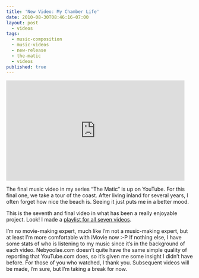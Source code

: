 ```yaml
---
title: 'New Video: My Chamber Life'
date: 2010-08-30T08:46:16-07:00
layout: post
  - videos
tags:
  - music-composition
  - music-videos
  - new-release
  - the-matic
  - videos
published: true
---
```

<iframe class="youtube" width="480" height="270" src="http://www.youtube.com/embed/watch?v=R28DF5AagN0" frameborder="0" allowfullscreen></iframe>

The final music video in my series &#8220;The Matic&#8221; is up on YouTube. For this final one, we take a tour of the coast. After living inland for several years, I often forget how nice the beach is. Seeing it just puts me in a better mood.

This is the seventh and final video in what has been a really enjoyable project. Look! I made a [playlist for all seven videos](http://www.youtube.com/view_play_list?p=AFAC55BA232E03E6).

I&#8217;m no movie-making expert, much like I&#8217;m not a music-making expert, but at least I&#8217;m more comfortable with iMovie now :-P If nothing else, I have some stats of who is listening to my music since it&#8217;s in the background of each video. Nebyoolae.com doesn&#8217;t quite have the same simple quality of reporting that YouTube.com does, so it&#8217;s given me some insight I didn&#8217;t have before. For those of you who watched, I thank you. Subsequent videos will be made, I&#8217;m sure, but I&#8217;m taking a break for now.

<!--more-->
